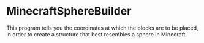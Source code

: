 # MinecraftSphereBuilder

This program tells you the coordinates at which the blocks are to be placed, in order to create a structure that best resembles a sphere in Minecraft.
